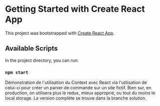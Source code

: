 # Getting Started with Create React App

This project was bootstrapped with [Create React App](https://github.com/facebook/create-react-app).

## Available Scripts

In the project directory, you can run:

### `npm start`

Démonstration de l'utilisation du Context avec React via l'utilisation de celui-ci pour créer un panier de commande sur un site fictif.
Bien sur, en production, on utilisera plus le redux, mieux approprié, ou tout du moins le local storage.
La version complète se trouve dans la branche solution.